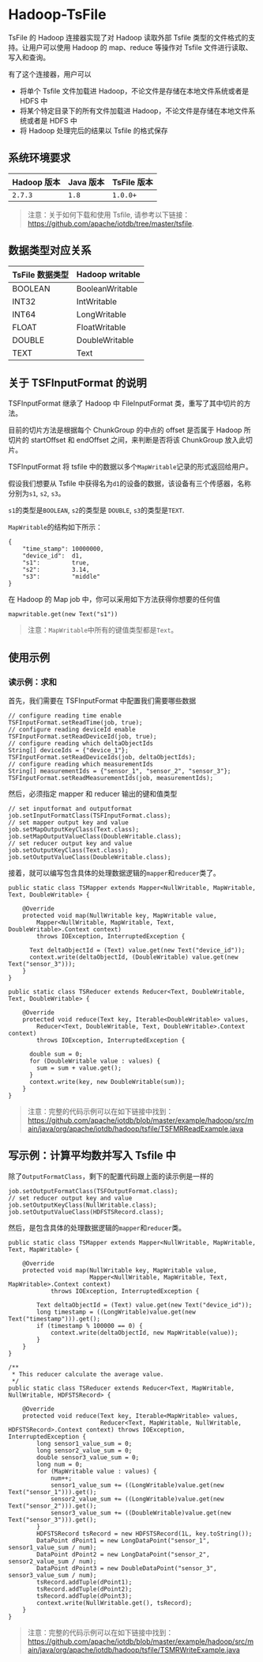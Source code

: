 <!--

    Licensed to the Apache Software Foundation (ASF) under one
    or more contributor license agreements.  See the NOTICE file
    distributed with this work for additional information
    regarding copyright ownership.  The ASF licenses this file
    to you under the Apache License, Version 2.0 (the
    "License"); you may not use this file except in compliance
    with the License.  You may obtain a copy of the License at
    
        http://www.apache.org/licenses/LICENSE-2.0
    
    Unless required by applicable law or agreed to in writing,
    software distributed under the License is distributed on an
    "AS IS" BASIS, WITHOUT WARRANTIES OR CONDITIONS OF ANY
    KIND, either express or implied.  See the License for the
    specific language governing permissions and limitations
    under the License.

-->

# Hadoop-TsFile

TsFile 的 Hadoop 连接器实现了对 Hadoop 读取外部 Tsfile 类型的文件格式的支持。让用户可以使用 Hadoop 的 map、reduce 等操作对 Tsfile 文件进行读取、写入和查询。

有了这个连接器，用户可以
* 将单个 Tsfile 文件加载进 Hadoop，不论文件是存储在本地文件系统或者是 HDFS 中
* 将某个特定目录下的所有文件加载进 Hadoop，不论文件是存储在本地文件系统或者是 HDFS 中
* 将 Hadoop 处理完后的结果以 Tsfile 的格式保存

## 系统环境要求

|Hadoop 版本     | Java 版本     | TsFile 版本 |
|-------------  | ------------ |------------ |
| `2.7.3`       | `1.8`        | `1.0.0+`|

>注意：关于如何下载和使用 Tsfile, 请参考以下链接：https://github.com/apache/iotdb/tree/master/tsfile.

## 数据类型对应关系

| TsFile 数据类型    | Hadoop writable |
| ---------------- | --------------- |
| BOOLEAN          | BooleanWritable |
| INT32            | IntWritable     |
| INT64            | LongWritable    |
| FLOAT            | FloatWritable   |
| DOUBLE           | DoubleWritable  |
| TEXT             | Text            |

## 关于 TSFInputFormat 的说明

TSFInputFormat 继承了 Hadoop 中 FileInputFormat 类，重写了其中切片的方法。

目前的切片方法是根据每个 ChunkGroup 的中点的 offset 是否属于 Hadoop 所切片的 startOffset 和 endOffset 之间，来判断是否将该 ChunkGroup 放入此切片。

TSFInputFormat 将 tsfile 中的数据以多个`MapWritable`记录的形式返回给用户。

假设我们想要从 Tsfile 中获得名为`d1`的设备的数据，该设备有三个传感器，名称分别为`s1`, `s2`, `s3`。

`s1`的类型是`BOOLEAN`, `s2`的类型是 `DOUBLE`, `s3`的类型是`TEXT`.

`MapWritable`的结构如下所示：
```
{
    "time_stamp": 10000000,
    "device_id":  d1,
    "s1":         true,
    "s2":         3.14,
    "s3":         "middle"
}
```

在 Hadoop 的 Map job 中，你可以采用如下方法获得你想要的任何值

`mapwritable.get(new Text("s1"))`
> 注意：`MapWritable`中所有的键值类型都是`Text`。

## 使用示例

### 读示例：求和

首先，我们需要在 TSFInputFormat 中配置我们需要哪些数据

```
// configure reading time enable
TSFInputFormat.setReadTime(job, true); 
// configure reading deviceId enable
TSFInputFormat.setReadDeviceId(job, true); 
// configure reading which deltaObjectIds
String[] deviceIds = {"device_1"};
TSFInputFormat.setReadDeviceIds(job, deltaObjectIds);
// configure reading which measurementIds
String[] measurementIds = {"sensor_1", "sensor_2", "sensor_3"};
TSFInputFormat.setReadMeasurementIds(job, measurementIds);
```

然后，必须指定 mapper 和 reducer 输出的键和值类型

```
// set inputformat and outputformat
job.setInputFormatClass(TSFInputFormat.class);
// set mapper output key and value
job.setMapOutputKeyClass(Text.class);
job.setMapOutputValueClass(DoubleWritable.class);
// set reducer output key and value
job.setOutputKeyClass(Text.class);
job.setOutputValueClass(DoubleWritable.class);
```
接着，就可以编写包含具体的处理数据逻辑的`mapper`和`reducer`类了。

```
public static class TSMapper extends Mapper<NullWritable, MapWritable, Text, DoubleWritable> {

	@Override
	protected void map(NullWritable key, MapWritable value,
	    Mapper<NullWritable, MapWritable, Text, DoubleWritable>.Context context)
	    throws IOException, InterruptedException {
	
	  Text deltaObjectId = (Text) value.get(new Text("device_id"));
	  context.write(deltaObjectId, (DoubleWritable) value.get(new Text("sensor_3")));
	}
}

public static class TSReducer extends Reducer<Text, DoubleWritable, Text, DoubleWritable> {

	@Override
	protected void reduce(Text key, Iterable<DoubleWritable> values,
	    Reducer<Text, DoubleWritable, Text, DoubleWritable>.Context context)
	    throws IOException, InterruptedException {
	
	  double sum = 0;
	  for (DoubleWritable value : values) {
	    sum = sum + value.get();
	  }
	  context.write(key, new DoubleWritable(sum));
	}
}
```

> 注意：完整的代码示例可以在如下链接中找到：https://github.com/apache/iotdb/blob/master/example/hadoop/src/main/java/org/apache/iotdb/hadoop/tsfile/TSFMRReadExample.java

## 写示例：计算平均数并写入 Tsfile 中

除了`OutputFormatClass`，剩下的配置代码跟上面的读示例是一样的

```
job.setOutputFormatClass(TSFOutputFormat.class);
// set reducer output key and value
job.setOutputKeyClass(NullWritable.class);
job.setOutputValueClass(HDFSTSRecord.class);
```

然后，是包含具体的处理数据逻辑的`mapper`和`reducer`类。

```
public static class TSMapper extends Mapper<NullWritable, MapWritable, Text, MapWritable> {

    @Override
    protected void map(NullWritable key, MapWritable value,
                       Mapper<NullWritable, MapWritable, Text, MapWritable>.Context context)
            throws IOException, InterruptedException {

        Text deltaObjectId = (Text) value.get(new Text("device_id"));
        long timestamp = ((LongWritable)value.get(new Text("timestamp"))).get();
        if (timestamp % 100000 == 0) {
            context.write(deltaObjectId, new MapWritable(value));
        }
    }
}

/**
 * This reducer calculate the average value.
 */
public static class TSReducer extends Reducer<Text, MapWritable, NullWritable, HDFSTSRecord> {

    @Override
    protected void reduce(Text key, Iterable<MapWritable> values,
                          Reducer<Text, MapWritable, NullWritable, HDFSTSRecord>.Context context) throws IOException, InterruptedException {
        long sensor1_value_sum = 0;
        long sensor2_value_sum = 0;
        double sensor3_value_sum = 0;
        long num = 0;
        for (MapWritable value : values) {
            num++;
            sensor1_value_sum += ((LongWritable)value.get(new Text("sensor_1"))).get();
            sensor2_value_sum += ((LongWritable)value.get(new Text("sensor_2"))).get();
            sensor3_value_sum += ((DoubleWritable)value.get(new Text("sensor_3"))).get();
        }
        HDFSTSRecord tsRecord = new HDFSTSRecord(1L, key.toString());
        DataPoint dPoint1 = new LongDataPoint("sensor_1", sensor1_value_sum / num);
        DataPoint dPoint2 = new LongDataPoint("sensor_2", sensor2_value_sum / num);
        DataPoint dPoint3 = new DoubleDataPoint("sensor_3", sensor3_value_sum / num);
        tsRecord.addTuple(dPoint1);
        tsRecord.addTuple(dPoint2);
        tsRecord.addTuple(dPoint3);
        context.write(NullWritable.get(), tsRecord);
    }
}
```
> 注意：完整的代码示例可以在如下链接中找到：https://github.com/apache/iotdb/blob/master/example/hadoop/src/main/java/org/apache/iotdb/hadoop/tsfile/TSMRWriteExample.java
